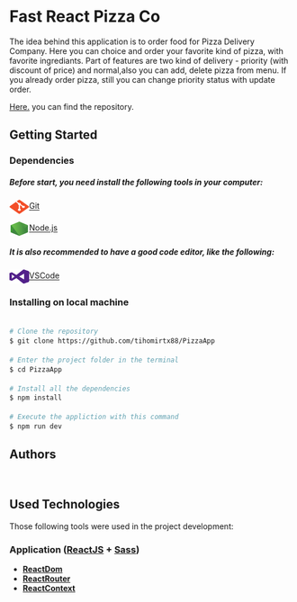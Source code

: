 # Fast React Pizza Co

The idea behind this application is to order food for Pizza Delivery Company. Here you can choice and order your favorite kind of pizza,
with favorite ingrediants. Part of features are two kind of delivery - priority (with discount of price) and normal,also 
you can add, delete pizza from menu. If you already order pizza, still you can change priority status with update order.

[Here.](https://github.com/tihomirtx88/PizzaApp) you can find the repository.

## Getting Started

### Dependencies

##### Before start, you need install the following tools in your computer:

<img align="center" alt="GIT" height="25" width="35" src="https://raw.githubusercontent.com/devicons/devicon/master/icons/git/git-original.svg" style="max-width:100%;">[Git](https://git-scm.com)</img>

<img align="center" alt="NodeJS" height="25" width="35" src="https://raw.githubusercontent.com/devicons/devicon/master/icons/nodejs/nodejs-original.svg" style="max-width:100%;">[Node.js](https://nodejs.org/en/)</img>

##### It is also recommended to have a good code editor, like the following:

<img align="center" alt="VisualStudioCode" height="25" width="35" src="https://raw.githubusercontent.com/devicons/devicon/master/icons/visualstudio/visualstudio-plain.svg" style="max-width:100%;">[VSCode](https://code.visualstudio.com/)</img>

### Installing on local machine

```bash

# Clone the repository
$ git clone https://github.com/tihomirtx88/PizzaApp

# Enter the project folder in the terminal
$ cd PizzaApp

# Install all the dependencies
$ npm install

# Execute the appliction with this command
$ npm run dev

```

## Authors

<a href="https://github.com/tihomirtx88">
 <img style="border-radius: 50%;" src="https://avatars.githubusercontent.com/u/88166066?v=4" width="100px;" alt=""/>
</a>

## Used Technologies

Those following tools were used in the project development:

### **Application** ([ReactJS](https://reactjs.org/) + [Sass](https://tailwindcss.com/))

-   **[ReactDom](https://react-redux.js.org/)**
-   **[ReactRouter](https://reactrouter.com/en/main)**
-   **[ReactContext](https://reactjs.org/docs/context.html)**